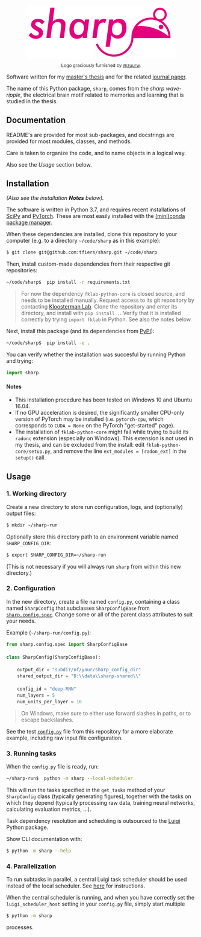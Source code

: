 <p align="center">
  <img src="logo.png" alt="Logo for this project: a stylized rat and the name "Sharp">
  <br>
  <sub>Logo graciously furnished by <a href="https://github.com/zuurw">@zuurw</a>.</sub>
</p>

Software written for my [master's thesis](https://github.com/tfiers/master-thesis) 
and for the related [journal paper](https://github.com/tfiers/neural-network-paper).

The name of this Python package, `sharp`, comes from the _sharp wave-ripple_,
the electrical brain motif related to memories and learning that is studied 
in the thesis.


## Documentation

README's are provided for most sub-packages,
and docstrings are provided for most modules, classes, and methods.

Care is taken to organize the code, and to name objects in a logical way.

Also see the _Usage_ section below.


## Installation

*(Also see the installation __Notes__ below).*

The software is written in Python 3.7, and requires recent installations of
[SciPy](https://scipy.org/) and [PyTorch](https://pytorch.org/).
These are most easily installed with the [(mini)conda package manager](https://conda.io/docs/index.html).

When these dependencies are installed, clone this repository to your computer
(e.g. to a directory `~/code/sharp` as in this example):
```sh
$ git clone git@github.com:tfiers/sharp.git ~/code/sharp
```

Then, install custom-made dependencies from their respective git repositories:
```sh
~/code/sharp$  pip install -r requirements.txt
```

> For now the dependency `fklab-python-core` is closed source, and needs to be
installed manually. Request access to its git repository by contacting
[Kloosterman Lab](https://kloostermanlab.org/). Clone the repository and enter
its directory, and install with `pip install .`. Verify that it is installed
correctly by trying `import fklab` in Python. See also the notes below.

Next, install this package (and its dependencies from [PyPI](https://pypi.org/)):
```sh
~/code/sharp$  pip install -e .
```

You can verify whether the installation was succesful by running Python and
trying:
```py
import sharp
```

#### Notes

- This installation procedure has been tested on Windows 10 and Ubuntu 16.04.
- If no GPU acceleration is desired, the significantly smaller CPU-only 
  version of PyTorch may be installed (i.e. `pytorch-cpu`, which corresponds 
  to `CUDA = None` on the PyTorch "get-started" page).
- The installation of `fklab-python-core` might fail while trying to build its
  `radonc` extension (especially on Windows). This extension is not used in my
  thesis, and can be excluded from the install: edit `fklab-python-core/setup.py`, 
  and remove the line `ext_modules = [radon_ext]` in the `setup()` call.



## Usage

### 1. Working directory

Create a new directory to store run configuration, logs, and (optionally) output
files:
```sh
$ mkdir ~/sharp-run
```

Optionally store this directory path to an environment variable named
`SHARP_CONFIG_DIR`:
```sh
$ export SHARP_CONFIG_DIR=~/sharp-run
```
(This is not necessary if you will always run `sharp` from within this new
directory.)


### 2. Configuration

In the new directory, create a file named `config.py`, containing a class named
`SharpConfig` that subclasses `SharpConfigBase` from [`sharp.config.spec`](sharp/config/spec.py).
Change some or all of the parent class attributes to suit your needs.

Example (`~/sharp-run/config.py`):
```py
from sharp.config.spec import SharpConfigBase

class SharpConfig(SharpConfigBase):

    output_dir = "subdir/of/your/sharp_config_dir"
    shared_output_dir = "D:\\data\\sharp-shared\\"
    
    config_id = "deep-RNN"
    num_layers = 5
    num_units_per_layer = 16
```

> On Windows, make sure to either use forward slashes in paths, or to escape
backslashes.

See the test [`config.py`](tests/system/config.py) file from this repository
for a more elaborate example, including raw input file configuration.


### 3. Running tasks

When the `config.py` file is ready, run:
```sh
~/sharp-run$  python -m sharp --local-scheduler
```
This will run the tasks specified in the `get_tasks` method of your 
`SharpConfig` class (typically generating figures), together with the 
tasks on which they depend (typically processing raw data, training 
neural networks, calculating evaluation metrics, ...).

Task dependency resolution and scheduling is outsourced to the
[Luigi](https://luigi.readthedocs.io) Python package.


Show CLI documentation with:
```sh
$ python -m sharp --help
```


### 4. Parallelization

To run subtasks in parallel, a central Luigi task scheduler should be used
instead of the local scheduler. See [here](https://luigi.readthedocs.io/en/stable/central_scheduler.html)
for instructions.

When the central scheduler is running, and when you have correctly set the
`luigi_scheduler_host` setting in your `config.py` file, simply start multiple
```sh
$ python -m sharp
```
processes.
